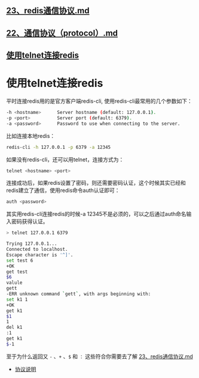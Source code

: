 ## [23、redis通信协议.md](23、redis通信协议.md)

## [22、通信协议（protocol）.md](22、通信协议（protocol）.md)

## [使用telnet连接redis](https://www.jianshu.com/p/b5617c901fb7)

# 使用telnet连接redis

平时连接redis用的是官方客户端redis-cli, 使用redis-cli最常用的几个参数如下：
```bash
-h <hostname>      Server hostname (default: 127.0.0.1).
-p <port>          Server port (default: 6379).
-a <password>      Password to use when connecting to the server.

```
比如连接本地redis：

```bash
redis-cli -h 127.0.0.1 -p 6379 -a 12345

```
如果没有redis-cli，还可以用telnet，连接方式为：

```bash
telnet <hostname> <port>

```
连接成功后，如果redis设置了密码，则还需要密码认证，这个时候其实已经和redis建立了通信，使用redis命令auth认证即可：

```bash
auth <password>

```

其实用redis-cli连接redis的时候-a 12345不是必须的，可以之后通过auth命名输入密码获得认证。

```bash
> telnet 127.0.0.1 6379

Trying 127.0.0.1...
Connected to localhost.
Escape character is '^]'.
set test 6
+OK
get test
$6
valule
gett
-ERR unknown command `gett`, with args beginning with:
set k1 1
+OK
get k1
$1
1
del k1
:1
get k1
$-1
```

至于为什么返回又 `-` 、`+` 、`$` 和 `：` 这些符合你需要去了解  [23、redis通信协议.md](23、redis通信协议.md)


- [协议说明](http://redis.cn/topics/protocol)